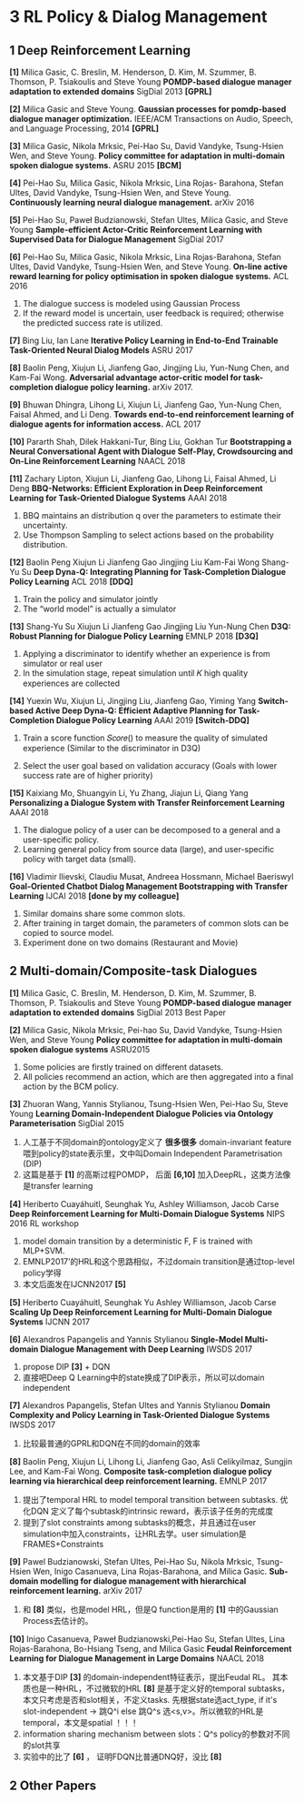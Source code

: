 
# 3 RL Policy & Dialog Management

## 1 Deep Reinforcement Learning

**[1]** Milica Gasic, C. Breslin, M. Henderson, D. Kim, M. Szummer, B. Thomson, P. Tsiakoulis and Steve Young 
**POMDP-based dialogue manager adaptation to extended domains**
SigDial 2013  **[GPRL]**   

**[2]** Milica Gasic and Steve Young. 
**Gaussian processes for pomdp-based dialogue manager optimization.**
IEEE/ACM Transactions on Audio, Speech, and Language Processing, 2014 **[GPRL]**

**[3]** Milica Gasic, Nikola Mrksic, Pei-Hao Su, David Vandyke, Tsung-Hsien Wen, and Steve Young.
**Policy committee for adaptation in multi-domain spoken dialogue systems.**
ASRU 2015 **[BCM]**

**[4]** Pei-Hao Su, Milica Gasic, Nikola Mrksic, Lina Rojas- Barahona, Stefan Ultes, David Vandyke, Tsung-Hsien Wen, and Steve Young.  
**Continuously learning neural dialogue management.**
arXiv 2016

**[5]** Pei-Hao Su, Paweł Budzianowski, Stefan Ultes, Milica Gasic, and Steve Young 
**Sample-efficient Actor-Critic Reinforcement Learning with Supervised Data for Dialogue Management**
SigDial 2017

**[6]** Pei-Hao Su, Milica Gasic, Nikola Mrksic, Lina Rojas-Barahona, Stefan Ultes, David Vandyke, Tsung-Hsien Wen, and Steve Young. 
**On-line active reward learning for policy optimisation in spoken dialogue systems.**
ACL 2016
1. The dialogue success is modeled using Gaussian Process
2. If the reward model is uncertain, user feedback is required; otherwise the predicted success rate is utilized.

**[7]** Bing Liu, Ian Lane
**Iterative Policy Learning in End-to-End Trainable Task-Oriented Neural Dialog Models**
ASRU 2017

**[8]** Baolin Peng, Xiujun Li, Jianfeng Gao, Jingjing Liu, Yun-Nung Chen, and Kam-Fai Wong. 
**Adversarial advantage actor-critic model for task-completion dialogue policy learning.** 
arXiv 2017.

**[9]** Bhuwan Dhingra, Lihong Li, Xiujun Li, Jianfeng Gao, Yun-Nung Chen, Faisal Ahmed, and Li Deng.
**Towards end-to-end reinforcement learning of dialogue agents for information access.**
ACL 2017

**[10]** Pararth Shah, Dilek Hakkani-Tur, Bing Liu, Gokhan Tur
**Bootstrapping a Neural Conversational Agent with Dialogue Self-Play, Crowdsourcing and On-Line Reinforcement Learning**
NAACL 2018

**[11]** Zachary Lipton, Xiujun Li, Jianfeng Gao, Lihong Li, Faisal Ahmed, Li Deng
**BBQ-Networks: Efficient Exploration in Deep Reinforcement Learning for Task-Oriented Dialogue Systems**
AAAI 2018
1. BBQ maintains an distribution q over the parameters to estimate their uncertainty. 
2. Use Thompson Sampling to select actions based on the probability distribution.

**[12]** Baolin Peng Xiujun Li Jianfeng Gao Jingjing Liu Kam-Fai Wong Shang-Yu Su
**Deep Dyna-Q: Integrating Planning for Task-Completion Dialogue Policy Learning**
ACL 2018 **[DDQ]**
1. Train the policy and simulator jointly
2. The “world model” is actually a simulator


**[13]** Shang-Yu Su Xiujun Li Jianfeng Gao Jingjing Liu Yun-Nung Chen
**D3Q: Robust Planning for Dialogue Policy Learning**
EMNLP 2018 **[D3Q]**
1. Applying a discriminator to identify whether an experience is from simulator or real user
2. In the simulation stage, repeat simulation until 𝐾 high quality experiences are collected


**[14]** Yuexin Wu, Xiujun Li, Jingjing Liu, Jianfeng Gao, Yiming Yang
**Switch-based Active Deep Dyna-Q: Efficient Adaptive Planning for Task-Completion Dialogue Policy Learning**
AAAI 2019 **[Switch-DDQ]**
1. Train a score function 𝑆𝑐𝑜𝑟𝑒() to measure the quality of simulated experience (Similar to the discriminator in D3Q)

2. Select the user goal based on validation accuracy (Goals with lower success rate are of higher priority)


**[15]** Kaixiang Mo, Shuangyin Li, Yu Zhang, Jiajun Li, Qiang Yang
**Personalizing a Dialogue System with Transfer Reinforcement Learning**
AAAI 2018
1. The dialogue policy of a user can be decomposed to a general and a user-specific policy.
2. Learning general policy from source data (large), and user-specific policy with target data (small).

**[16]** Vladimir Ilievski, Claudiu Musat, Andreea Hossmann, Michael Baeriswyl
**Goal-Oriented Chatbot Dialog Management Bootstrapping with Transfer Learning**
IJCAI 2018 **[done by my colleague]**
1. Similar domains share some common slots.
2. After training in target domain, the parameters of common slots can be copied to source model.
3. Experiment done on two domains (Restaurant and Movie)




## 2 Multi-domain/Composite-task Dialogues

**[1]** Milica Gasic, C. Breslin, M. Henderson, D. Kim, M. Szummer, B. Thomson, P. Tsiakoulis and Steve Young 
**POMDP-based dialogue manager adaptation to extended domains**
SigDial 2013 Best Paper 

**[2]** Milica Gasic, Nikola Mrksic, Pei-hao Su, David Vandyke, Tsung-Hsien Wen, and Steve Young
**Policy committee for adaptation in multi-domain spoken dialogue systems**
ASRU2015
1. Some policies are firstly trained on different datasets.
2. All policies recommend an action, which are then aggregated into a final action by the BCM policy.


**[3]** Zhuoran Wang, Yannis Stylianou, Tsung-Hsien Wen, Pei-Hao Su, Steve Young
**Learning Domain-Independent Dialogue Policies via Ontology Parameterisation**
SigDial 2015
1. 人工基于不同domain的ontology定义了 **很多很多** domain-invariant feature喂到policy的state表示里，文中叫Domain Independent Parametrisation (DIP)
2. 这篇是基于 **[1]** 的高斯过程POMDP， 后面 **[6,10]** 加入DeepRL，这类方法像是transfer learning

**[4]** Heriberto Cuayáhuitl, Seunghak Yu, Ashley Williamson, Jacob Carse
**Deep Reinforcement Learning for Multi-Domain Dialogue Systems**
NIPS 2016 RL workshop
1. model domain transition by a deterministic F, F is trained with MLP+SVM.
2. EMNLP2017’的HRL和这个思路相似，不过domain transition是通过top-level policy学得
3. 本文后面发在IJCNN2017 **[5]**

**[5]** Heriberto Cuayáhuitl, Seunghak Yu Ashley Williamson, Jacob Carse
**Scaling Up Deep Reinforcement Learning for Multi-Domain Dialogue Systems**
IJCNN 2017

**[6]** Alexandros Papangelis and Yannis Stylianou
**Single-Model Multi-domain Dialogue Management with Deep Learning**
IWSDS 2017
1. propose DIP **[3]** + DQN
2. 直接吧Deep Q Learning中的state换成了DIP表示，所以可以domain independent

**[7]** Alexandros Papangelis, Stefan Ultes and Yannis Stylianou
**Domain Complexity and Policy Learning in Task-Oriented Dialogue Systems**
IWSDS 2017

1. 比较最普通的GPRL和DQN在不同的domain的效率

**[8]** Baolin Peng, Xiujun Li, Lihong Li, Jianfeng Gao, Asli Celikyilmaz, Sungjin Lee, and Kam-Fai Wong. 
**Composite task-completion dialogue policy learning via hierarchical deep reinforcement learning.**
EMNLP 2017
1. 提出了temporal HRL to model temporal transition between subtasks. 优化DQN 定义了每个subtask的intrinsic reward，表示该子任务的完成度
2. 提到了slot constraints among subtasks的概念，并且通过在user simulation中加入constraints，让HRL去学。user simulation是FRAMES+Constraints

**[9]** Pawel Budzianowski, Stefan Ultes, Pei-Hao Su, Nikola Mrksic, Tsung-Hsien Wen, Inigo Casanueva, Lina Rojas-Barahona, and Milica Gasic.
**Sub-domain modelling for dialogue management with hierarchical reinforcement learning.** 
arXiv 2017

1. 和 **[8]** 类似，也是model HRL，但是Q function是用的 **[1]** 中的Gaussian Process去估计的。

**[10]** 
Inigo Casanueva, Paweł Budzianowski,Pei-Hao Su, Stefan Ultes, Lina Rojas-Barahona, Bo-Hsiang Tseng, and Milica Gasic
**Feudal Reinforcement Learning for Dialogue Management in Large Domains**
NAACL 2018
1. 本文基于DIP **[3]** 的domain-independent特征表示，提出Feudal RL。 其本质也是一种HRL，不过微软的HRL **[8]** 是基于定义好的temporal subtasks，本文只考虑是否和slot相关，不定义tasks. 先根据state选act_type, if it's slot-independent -> 跳Q^i else 跳Q^s 选<s,v>。所以微软的HRL是temporal，本文是spatial ！！！
2. information sharing mechanism between slots：Q^s policy的参数对不同的slot共享
3. 实验中的比了 **[6]** ， 证明FDQN比普通DNQ好，没比 **[8]**


## 2 Other Papers



